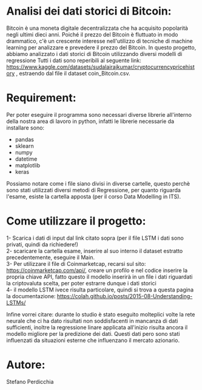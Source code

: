 # Analisi dei dati storici di Bitcoin:
Bitcoin è una moneta digitale decentralizzata che ha acquisito popolarità negli ultimi dieci anni.
Poiché il prezzo del Bitcoin è fluttuato in modo drammatico, c'è un crescente interesse nell'utilizzo di tecniche di machine learning 
per analizzare e prevedere il prezzo del Bitcoin.
In questo progetto, abbiamo analizzato i dati storici di Bitcoin utilizzando diversi modelli di regressione
Tutti i dati sono reperibili al seguente link: https://www.kaggle.com/datasets/sudalairajkumar/cryptocurrencypricehistory , estraendo dal file il dataset coin_Bitcoin.csv.
    
# Requirement:
Per poter eseguire il programma sono necessari diverse librerie all'interno della nostra area di lavoro in python, 
infatti le librerie necessarie da installare sono:
- pandas
- sklearn
- numpy
- datetime
- matplotlib
- keras


Possiamo notare come i file siano divisi in diverse cartelle, questo perchè sono stati utilizzati diversi metodi di Regressione, per quanto riguarda l'esame, esiste la cartella apposta (per il corso Data Modelling in ITS). 

# Come utilizzare il progetto:
1- Scarica i dati di input dal link citato sopra (per il file LSTM i dati sono privati, quindi da richiedere!)\
2- scaricare la cartella esame, inserire al suo interno il dataset estratto precedentemente, eseguire il Main.\
3- Per utilizzare il file di Coinmarketcap, recarsi sul sito: https://coinmarketcap.com/api/, creare un profilo e nel codice inserire la propria chiave API, fatto questo il modello inserirà in un file i dati riguardati la criptovaluta scelta, per poter estrarre dunque i dati storici\
4- il modello LSTM ivece risulta particolare, quindi si trova a questa pagina la documentazione: https://colah.github.io/posts/2015-08-Understanding-LSTMs/

 Infine vorrei citare:
durante lo studio è stato eseguito molteplici volte la rete neurale che ci ha dato risultati non 
soddisfacenti in mancanza di dati sufficienti, inoltre la regressione linare applicata all'inizio risulta ancora 
il modello migliore per la predizione dei dati.
Questi dati pero sono stati influenzati da situazioni esterne che influenzano il mercato azionario.
    
   # Autore:
   Stefano Perdicchia
